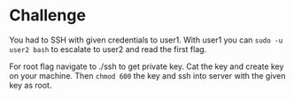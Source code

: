 # Challenge

You had to SSH with given credentials to user1. With user1 you can `sudo -u user2 bash` to escalate to user2 and read the first flag.

For root flag navigate to ./ssh to get private key. Cat the key and create key on your machine. Then `chmod 600` the key and ssh into server with the given key as root.  